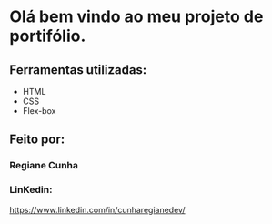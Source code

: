 # Olá bem vindo ao meu projeto de portifólio.
## Ferramentas utilizadas:
* HTML
* CSS
* Flex-box
## Feito por:
### Regiane Cunha
### LinKedin:
https://www.linkedin.com/in/cunharegianedev/

